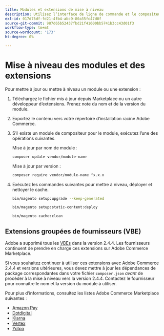 ```yaml
---
title: Modules et extensions de mise à niveau
description: Utilisez l’interface de ligne de commande et le compositeur pour mettre à niveau les modules et extensions Adobe Commerce.
exl-id: 017d75df-fd21-4fb4-abc9-80a35fc47d0f
source-git-commit: 987d65b52437fbd21f41600bb5741b3cc43d01f3
workflow-type: tm+mt
source-wordcount: '173'
ht-degree: 0%

---
```


# Mise à niveau des modules et des extensions

Pour mettre à jour ou mettre à niveau un module ou une extension :

1. Téléchargez le fichier mis à jour depuis Marketplace ou un autre développeur d’extensions. Prenez note du nom et de la version du module.

1. Exportez le contenu vers votre répertoire d’installation racine Adobe Commerce.

1. S’il existe un module de compositeur pour le module, exécutez l’une des opérations suivantes.

   Mise à jour par nom de module :

   ```bash
   composer update vendor/module-name
   ```

   Mise à jour par version :

   ```bash
   composer require vendor/module-name ^x.x.x
   ```

1. Exécutez les commandes suivantes pour mettre à niveau, déployer et nettoyer le cache.

   ```bash
   bin/magento setup:upgrade --keep-generated
   ```

   ```bash
   bin/magento setup:static-content:deploy
   ```

   ```bash
   bin/magento cache:clean
   ```

## Extensions groupées de fournisseurs (VBE)

Adobe a supprimé tous les [VBEs](https://experienceleague.adobe.com/en/docs/commerce-operations/upgrade-guide/modules/upgrade) dans la version 2.4.4. Les fournisseurs continuent de prendre en charge ces extensions sur Adobe Commerce Marketplace.

Si vous souhaitez continuer à utiliser ces extensions avec Adobe Commerce 2.4.4 et versions ultérieures, vous devez mettre à jour les dépendances de package correspondantes dans votre fichier `composer.json` _avant_ de procéder à la mise à niveau vers la version 2.4.4. Contactez le fournisseur pour connaître le nom et la version du module à utiliser.

Pour plus d’informations, consultez les listes Adobe Commerce Marketplace suivantes :

- [Amazon Pay](https://marketplace.magento.com/amzn-amazon-pay-magento-2-module.html)
- [Dotdigital](https://marketplace.magento.com/dotdigital-dotdigital-magento2-os-package.html)
- [Klarna](https://marketplace.magento.com/klarna-m2-klarna.html)
- [Vertex](https://marketplace.magento.com/vertexinc-vertex-tax-module.html)
- [Yotpo](https://marketplace.magento.com/yotpo-module-yotpo.html)
